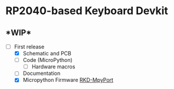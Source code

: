 # RP2040-based Keyboard Devkit

## \*WIP\*

 - [ ] First release
   - [x] Schematic and PCB
   - [ ] Code (MicroPython)
     - [ ] Hardware macros
   - [ ] Documentation
   - [x] Micropython Firmware [RKD-MpyPort](https://github.com/PCX-LK/RKD-MpyPort)
